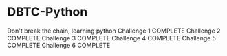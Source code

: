# DBTC-Python
Don't break the chain, learning python
Challenge 1 COMPLETE
Challenge 2 COMPLETE
Challenge 3 COMPLETE
Challenge 4 COMPLETE
Challenge 5 COMPLETE
Challenge 6 COMPLETE
